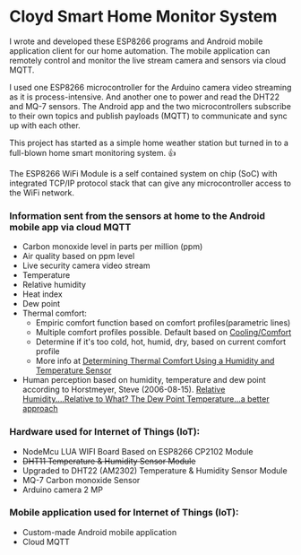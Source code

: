 # Cloyd Smart Home Monitor System
I wrote and developed these ESP8266 programs and Android mobile application client for our home automation. The mobile application can remotely control and monitor the live stream camera and sensors via cloud MQTT. 

I used one ESP8266 microcontroller for the Arduino camera video streaming as it is process-intensive. And another one to power and read the DHT22 and MQ-7 sensors. The Android app and the two microcontrollers subscribe to their own topics and publish payloads (MQTT) to communicate and sync up with each other.

This project has started as a simple home weather station but turned in to a full-blown home smart monitoring system. :+1:

The ESP8266 WiFi Module is a self contained system on chip (SoC) with integrated TCP/IP protocol stack that can give any microcontroller access to the WiFi network.

### Information sent from the sensors at home to the Android mobile app via cloud MQTT
- Carbon monoxide level in parts per million (ppm)
- Air quality based on ppm level
- Live security camera video stream
- Temperature
- Relative humidity
- Heat index
- Dew point
- Thermal comfort:
  - Empiric comfort function based on comfort profiles(parametric lines)
  - Multiple comfort profiles possible. Default based on [Cooling/Comfort](https://c03.apogee.net/contentplayer/?coursetype=ces&utilityid=duquesnelight&id=1347)
  - Determine if it's too cold, hot, humid, dry, based on current comfort profile
  - More info at [Determining Thermal Comfort Using a Humidity and Temperature Sensor](https://www.azosensors.com/article.aspx?ArticleID=487)
- Human perception based on humidity, temperature and dew point according to Horstmeyer, Steve (2006-08-15). [Relative Humidity....Relative to What? The Dew Point Temperature...a better approach](http://www.shorstmeyer.com/wxfaqs/humidity/humidity.html)

### Hardware used for Internet of Things (IoT):
* NodeMcu LUA WIFI Board Based on ESP8266 CP2102 Module
* ~~DHT11 Temperature & Humidity Sensor Module~~
* Upgraded to DHT22 (AM2302) Temperature & Humidity Sensor Module
* MQ-7 Carbon monoxide Sensor
* Arduino camera 2 MP

### Mobile application used for Internet of Things (IoT):
- Custom-made Android mobile application
- Cloud MQTT